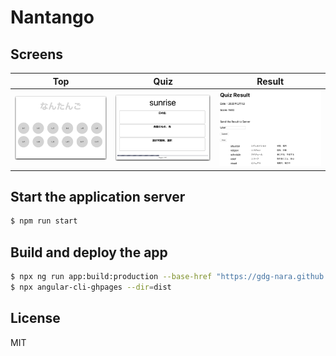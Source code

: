 # Nantango

## Screens

| Top | Quiz | Result |
|:---:|:---:|:---:|
|![](screenshots/top.png)|![](screenshots/quiz.png)|![](screenshots/result.png)|


## Start the application server

```bash
$ npm run start
```

## Build and deploy the app

```bash
$ npx ng run app:build:production --base-href "https://gdg-nara.github.io/nantango/"
$ npx angular-cli-ghpages --dir=dist
```

## License

MIT

